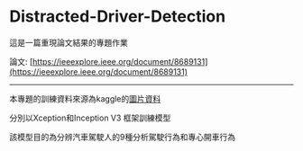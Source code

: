 # Distracted-Driver-Detection

這是一篇重現論文結果的專題作業

論文: [https://ieeexplore.ieee.org/document/8689131](https://ieeexplore.ieee.org/document/8689131)

---

本專題的訓練資料來源為kaggle的[圖片資料](https://www.kaggle.com/c/state-farm-distracted-driver-detection/data)

分別以Xception和Inception V3 框架訓練模型

該模型目的為分辨汽車駕駛人的9種分析駕駛行為和專心開車行為

